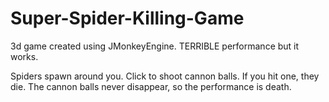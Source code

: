 # Super-Spider-Killing-Game
3d game created using JMonkeyEngine. TERRIBLE performance but it works.

Spiders spawn around you. Click to shoot cannon balls. If you hit one, they die. The cannon balls never disappear,
so the performance is death.
